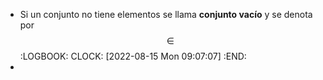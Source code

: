 - Si un conjunto no tiene elementos se llama **conjunto vacı́o** y se denota por $$\in$$
  :LOGBOOK:
  CLOCK: [2022-08-15 Mon 09:07:07]
  :END:
-